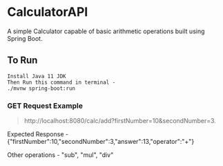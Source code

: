 # CalculatorAPI

A simple Calculator capable of basic arithmetic operations built using Spring Boot.

## To Run
```
Install Java 11 JDK
Then Run this command in terminal - 
./mvnw spring-boot:run
```
### GET Request Example
> http://localhost:8080/calc/add?firstNumber=10&secondNumber=3.   

Expected Response -   
{"firstNumber":10,"secondNumber":3,"answer":13,"operator":"+"}     

Other operations - "sub", "mul", "div"
